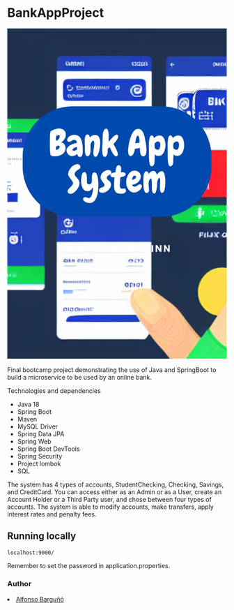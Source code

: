 # BankAppProject
![cover](https://github.com/AlfonsoBarguno/BankAppProject/blob/main/BankAppSystemImage.png)


Final bootcamp project demonstrating the use of Java and SpringBoot to build a microservice to be used by an online bank.

Technologies and dependencies

- Java 18
- Spring Boot
- Maven
- MySQL Driver
- Spring Data JPA
- Spring Web
- Spring Boot DevTools
- Spring Security
- Project lombok
- SQL

The system has 4 types of accounts, StudentChecking, Checking, Savings, and CreditCard. You can access either as an Admin or as a User, create an Account Holder or a Third Party user, and chose between four types of accounts. 
The system is able to modify accounts, make transfers, apply interest rates and penalty fees.




## Running locally 
```
localhost:9000/
```
Remember to set the password in application.properties.




### Author
<li><a href="https://github.com/AlfonsoBarguno">Alfonso Barguñó</a></li>






